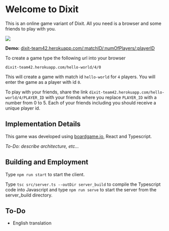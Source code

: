 # Welcome to Dixit

This is an online game variant of Dixit. All you need is a browser and some friends to play with you.

![](https://i.imgur.com/L1Qmjqb.png)

**Demo:** [dixit-team42.herokuapp.com/:matchID/:numOfPlayers/:playerID](https://dixit-team42.herokuapp.com/hello-world/4/0)

To create a game type the following url into your browser

 `dixit-team42.herokuapp.com/hello-world/4/0`

This will create a game with match id `hello-world` for `4` players. You will enter the game as a player with id `0`.

To play with your friends, share the link
 `dixit-team42.herokuapp.com/hello-world/4/PLAYER_ID`
 with your friends where you replace `PLAYER_ID` with a number from 0 to 5. Each of your friends including you should receive a unique player id. 

## Implementation Details

This game was developed using [boardgame.io](boardgame.io), React and Typescript.

*To-Do: describe architecture, etc...*

## Building and Employment

Type `npm run start` to start the client.

Type `tsc src/server.ts --outDir server_build` to compile the Typescript code into Javascript and type `npm run serve` to start the server from the server_build directory.

## To-Do

 - English translation
